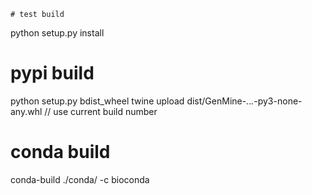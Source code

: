 	# test build
python setup.py install

# pypi build
python setup.py bdist_wheel
twine upload dist/GenMine-*.*.*.*-py3-none-any.whl 	// use current build number

# conda build
conda-build ./conda/ -c bioconda

